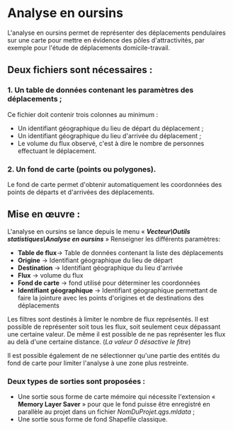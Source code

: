 # Analyse en oursins
L'analyse en oursins permet de représenter des déplacements pendulaires sur une carte pour mettre en évidence des pôles d'attractivités, par exemple pour l'étude de déplacements domicile-travail. 

## Deux fichiers sont nécessaires :
### 1. Un table de données contenant les paramètres des déplacements ;
Ce fichier doit contenir trois colonnes au minimum :
* Un identifiant géographique du lieu de départ du déplacement ;
* Un identifiant géographique du lieu d'arrivée du déplacement ;
* Le volume du flux observé, c'est à dire le nombre de personnes effectuant le déplacement.

### 2. Un fond de carte (points ou polygones).
Le fond de carte permet d'obtenir automatiquement les coordonnées des points de départs et d'arrivées des déplacements.

## Mise en œuvre : 
L'analyse en oursins se lance depuis le menu « **_Vecteur\Outils statistiques\Analyse en oursins_** »
Renseigner les différents paramètres:
* **Table de flux**-> Table de données contenant la liste des déplacements
* **Origine** -> Identifiant géographique du lieu de départ
* **Destination** -> Identifiant géographique du lieu d'arrivée
* **Flux** -> volume du flux
* **Fond de carte** -> fond utilisé pour déterminer les coordonnées
* **Identifiant géographique** -> Identifiant géographique permettant de faire la jointure avec les points d'origines et de destinations des déplacements

Les filtres sont destinés à limiter le nombre de flux représentés. Il est possible de représenter soit tous les flux, soit seulement ceux dépassant une certaine valeur. De même il est possible de ne pas représenter les flux au delà d'une certaine distance. (_La valeur 0 désactive le fitre_) 

Il est possible également de ne sélectionner qu'une partie des entités du fond de carte pour limiter l'analyse à une zone plus restreinte.

### Deux types de sorties sont proposées : 
* Une sortie sous forme de carte mémoire qui nécessite l'extension « **Memory Layer Saver** » pour que le fond puisse être enregistré en parallèle au projet dans un fichier _NomDuProjet.qgs.mldata_ ;
* Une sortie sous forme de fond Shapefile classique.









  


